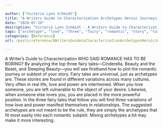 ```yaml
---

author: ["Victoria Lynn Schmidt"]
title: "A Writers Guide to Characterization Archetypes Heroic Journeys and Other Elements of Dynamic Character Development - part0010_split_073.html"
date: "2024-07-19"
description: "Victoria Lynn Schmidt - A Writers Guide to Characterization Archetypes Heroic Journeys and Other Elements of Dynamic Character Development"
tags: ["archetype", "love", "three", "fairy", "romantic", "story", "tale", "variation", "power", "someone", "writer", "guide", "characterization", "said", "romance", "boring", "analyzing", "top", "beauty", "beast", "sleeping", "see", "firsthand", "plot", "journey"]
categories: [Reference]
url: /posts/reference/AWritersGuidetoCharacterizationArchetypesHeroicJourneysandOtherElementsofDynamicCharacterDevelopment-part0010split073html

---
```



A Writer’s Guide to Characterization
WHO SAID ROMANCE HAS TO BE BORING?
By analyzing the top three fairy tales—Cinderella, Beauty and the Beast, and Sleeping Beauty—you will see firsthand how to plot the romantic journey or subtext of your story. Fairy tales are universal, just as archetypes are. These stories are found in different variations across many cultures.
Very often in real life, love and power are intertwined. When you love someone, you are left vulnerable to the object of your desire. Likewise, when someone else loves you, you are placed in the more powerful position.
In the three fairy tales that follow you will find three variations of how love and power manifest themselves in relationships. The suggested archetypes are not meant to be the rule, they are simply the archetypes that fit most easily into each romantic subplot. Mixing archetypes a bit may make it more interesting.
